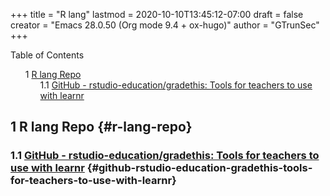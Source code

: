 +++
title = "R lang"
lastmod = 2020-10-10T13:45:12-07:00
draft = false
creator = "Emacs 28.0.50 (Org mode 9.4 + ox-hugo)"
author = "GTrunSec"
+++

<style>
  .ox-hugo-toc ul {
    list-style: none;
  }
</style>
<div class="ox-hugo-toc toc">
<div></div>

<div class="heading">Table of Contents</div>

- <span class="section-num">1</span> [R lang Repo](#r-lang-repo)
    - <span class="section-num">1.1</span> [GitHub - rstudio-education/gradethis: Tools for teachers to use with learnr](#github-rstudio-education-gradethis-tools-for-teachers-to-use-with-learnr)

</div>
<!--endtoc-->



## <span class="section-num">1</span> R lang Repo {#r-lang-repo}


### <span class="section-num">1.1</span> [GitHub - rstudio-education/gradethis: Tools for teachers to use with learnr](https://github.com/rstudio-education/gradethis) {#github-rstudio-education-gradethis-tools-for-teachers-to-use-with-learnr}
